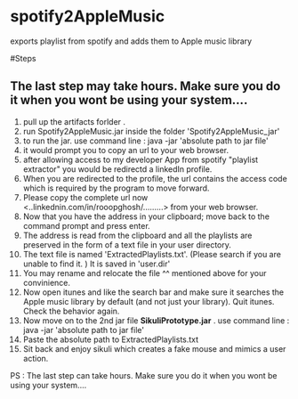 # spotify2AppleMusic
exports playlist from spotify and adds them to Apple music library

#Steps

## The last step may take hours. Make sure you do it when you wont be using your system....

1. pull up the artifacts forlder . 
2. run Spotify2AppleMusic.jar inside the folder 'Spotify2AppleMusic_jar'
3. to run the jar. use command line : java -jar 'absolute path to jar file'
4. it would prompt you to copy an url to your web browser.
5. after allowing access to my developer App from spotify "playlist extractor" you would be redirectd a linkedIn profile.
6. When you are redirected to the profile, the url contains the access code which is required by the program to move forward.
7. Please copy the complete url now <..linkednin.com/in/rooopghosh/.........> from your web browser.
8. Now that you have the address in your clipboard; move back to the command prompt and press enter.
9. The address is read from the clipboard and all the playlists are preserved in the form of a text file in your user directory.
10. The text file is named 'ExtractedPlaylists.txt'. (Please search if you are unable to find it. ) It is saved in 'user.dir'
11. You may rename and relocate the file ^^ mentioned above for your convinience. 
12. Now open itunes and like the search bar and make sure it searches the Apple music library by default (and not just your library). Quit itunes. Check the behavior again.
12. Now move on to the 2nd jar file <b>SikuliPrototype.jar</b> . use command line : java -jar 'absolute path to jar file'
13. Paste the absolute path to ExtractedPlaylists.txt
14. Sit back and enjoy sikuli which creates a fake mouse and mimics a user action. 

PS : The last step can take hours. Make sure you do it when you wont be using your system....
